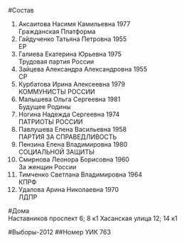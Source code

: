 #Состав
1. Аксаитова Насимя Камильевна 1977   
    Гражданская Платформа
2. Гайдученко Татьяна Петровна 1955   
    ЕР
3. Галиева Екатерина Юрьевна 1975   
    Трудовая партия России
4. Зайцева Александра Александровна 1955   
    СР
5. Курбатова Ирина Алексеевна 1979   
    КОММУНИСТЫ РОССИИ
6. Малышева Ольга Сергеевна 1981   
    Будущее Родины
7. Ногина Надежда Сергеевна 1974   
    ПАТРИОТЫ РОССИИ
8. Павлушева Елена Васильевна 1958   
    ПАРТИЯ ЗА СПРАВЕДЛИВОСТЬ
9. Пензина Елена Владимировна 1980   
    СОЦИАЛЬНОЙ ЗАЩИТЫ
10. Смирнова Леонора Борисовна 1960   
    За женщин России
11. Тимченко Светлана Владимировна 1964   
    КПРФ
12. Удалова Арина Николаевна 1970   
    ЛДПР

#Дома  
Наставников проспект 6; 8 к1 Хасанская улица 12; 14 к1

#Выборы-2012
##Номер УИК
763
